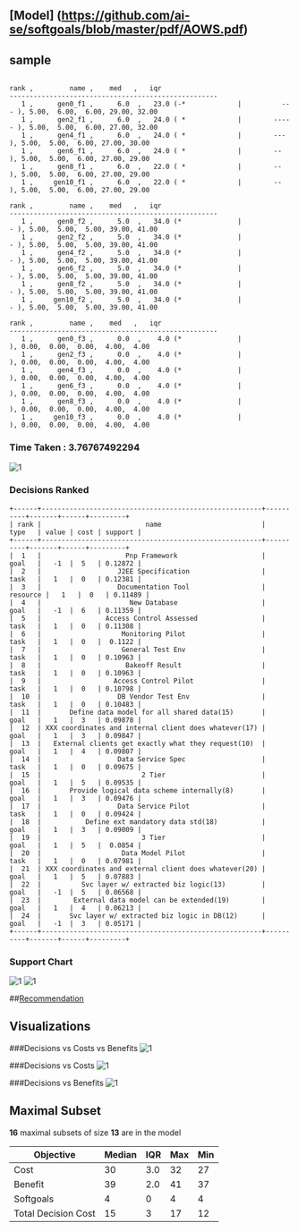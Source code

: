 ## [Model] (https://github.com/ai-se/softgoals/blob/master/pdf/AOWS.pdf)

## sample
```

rank ,         name ,    med   ,   iqr 
----------------------------------------------------
   1 ,      gen0_f1 ,      6.0  ,   23.0 (-*             |          --- ), 5.00,  6.00,  6.00, 29.00, 32.00
   1 ,      gen2_f1 ,      6.0  ,   24.0 ( *             |        ----- ), 5.00,  5.00,  6.00, 27.00, 32.00
   1 ,      gen4_f1 ,      6.0  ,   24.0 ( *             |        ---   ), 5.00,  5.00,  6.00, 27.00, 30.00
   1 ,      gen6_f1 ,      6.0  ,   24.0 ( *             |        --    ), 5.00,  5.00,  6.00, 27.00, 29.00
   1 ,      gen8_f1 ,      6.0  ,   22.0 ( *             |        --    ), 5.00,  5.00,  6.00, 27.00, 29.00
   1 ,     gen10_f1 ,      6.0  ,   22.0 ( *             |        --    ), 5.00,  5.00,  6.00, 27.00, 29.00

rank ,         name ,    med   ,   iqr 
----------------------------------------------------
   1 ,      gen0_f2 ,      5.0  ,   34.0 (*              |            - ), 5.00,  5.00,  5.00, 39.00, 41.00
   1 ,      gen2_f2 ,      5.0  ,   34.0 (*              |            - ), 5.00,  5.00,  5.00, 39.00, 41.00
   1 ,      gen4_f2 ,      5.0  ,   34.0 (*              |            - ), 5.00,  5.00,  5.00, 39.00, 41.00
   1 ,      gen6_f2 ,      5.0  ,   34.0 (*              |            - ), 5.00,  5.00,  5.00, 39.00, 41.00
   1 ,      gen8_f2 ,      5.0  ,   34.0 (*              |            - ), 5.00,  5.00,  5.00, 39.00, 41.00
   1 ,     gen10_f2 ,      5.0  ,   34.0 (*              |            - ), 5.00,  5.00,  5.00, 39.00, 41.00

rank ,         name ,    med   ,   iqr 
----------------------------------------------------
   1 ,      gen0_f3 ,      0.0  ,    4.0 (*              |              ), 0.00,  0.00,  0.00,  4.00,  4.00
   1 ,      gen2_f3 ,      0.0  ,    4.0 (*              |              ), 0.00,  0.00,  0.00,  4.00,  4.00
   1 ,      gen4_f3 ,      0.0  ,    4.0 (*              |              ), 0.00,  0.00,  0.00,  4.00,  4.00
   1 ,      gen6_f3 ,      0.0  ,    4.0 (*              |              ), 0.00,  0.00,  0.00,  4.00,  4.00
   1 ,      gen8_f3 ,      0.0  ,    4.0 (*              |              ), 0.00,  0.00,  0.00,  4.00,  4.00
   1 ,     gen10_f3 ,      0.0  ,    4.0 (*              |              ), 0.00,  0.00,  0.00,  4.00,  4.00
```

### Time Taken : 3.76767492294
![1](../../../src/img/visualize/sample.png)

### Decisions Ranked
```
+------+-------------------------------------------------------+----------+-------+------+---------+
| rank |                          name                         |   type   | value | cost | support |
+------+-------------------------------------------------------+----------+-------+------+---------+
|  1   |                     Pnp Framework                     |   goal   |   -1  |  5   | 0.12872 |
|  2   |                   J2EE Specification                  |   task   |   1   |  0   | 0.12381 |
|  3   |                   Documentation Tool                  | resource |   1   |  0   | 0.11489 |
|  4   |                      New Database                     |   goal   |   -1  |  6   | 0.11359 |
|  5   |                Access Control Assessed                |   task   |   1   |  0   | 0.11308 |
|  6   |                    Monitoring Pilot                   |   task   |   1   |  0   |  0.1122 |
|  7   |                    General Test Env                   |   task   |   1   |  0   | 0.10963 |
|  8   |                     Bakeoff Result                    |   task   |   1   |  0   | 0.10963 |
|  9   |                  Access Control Pilot                 |   task   |   1   |  0   | 0.10798 |
|  10  |                   DB Vendor Test Env                  |   task   |   1   |  0   | 0.10483 |
|  11  |       Define data model for all shared data(15)       |   goal   |   1   |  3   | 0.09878 |
|  12  | XXX coordinates and internal client does whatever(17) |   goal   |   1   |  3   | 0.09847 |
|  13  |   External clients get exactly what they request(10)  |   goal   |   1   |  4   | 0.09807 |
|  14  |                   Data Service Spec                   |   task   |   1   |  0   | 0.09675 |
|  15  |                         2 Tier                        |   goal   |   1   |  5   | 0.09535 |
|  16  |       Provide logical data scheme internally(8)       |   goal   |   1   |  3   | 0.09476 |
|  17  |                   Data Service Pilot                  |   task   |   1   |  0   | 0.09424 |
|  18  |           Define ext mandatory data std(18)           |   goal   |   1   |  3   | 0.09009 |
|  19  |                         3 Tier                        |   goal   |   1   |  5   |  0.0854 |
|  20  |                    Data Model Pilot                   |   task   |   1   |  0   | 0.07981 |
|  21  | XXX coordinates and external client does whatever(20) |   goal   |   1   |  5   | 0.07883 |
|  22  |          Svc layer w/ extracted biz logic(13)         |   goal   |   -1  |  5   | 0.06568 |
|  23  |        External data model can be extended(19)        |   goal   |   1   |  4   | 0.06213 |
|  24  |       Svc layer w/ extracted biz logic in DB(12)      |   goal   |   -1  |  3   | 0.05171 |
+------+-------------------------------------------------------+----------+-------+------+---------+
```

### Support Chart
![1](../../../src/img/visualize/sample_support.png)
![1](../../../src/img/visualize/sample_tree.png)

##[Recommendation](../../../src/img/visualize/sample_choices.png)

## Visualizations
###Decisions vs Costs vs Benefits
![1](../../../src/img/ahp_support_chart/sample_3d.png)

###Decisions vs Costs
![1](../../../src/img/ahp_support_chart/sample_costs.png)

###Decisions vs Benefits
![1](../../../src/img/ahp_support_chart/sample_benefits.png)

## Maximal Subset
**16** maximal subsets of size **13** are in the model

| Objective | Median | IQR | Max | Min |
|-----------|--------|-----|-----|-----|
| Cost | 30 | 3.0 | 32 | 27 |
| Benefit | 39 | 2.0 | 41 | 37 |
| Softgoals | 4 | 0 | 4 | 4 |
| Total Decision Cost | 15 | 3 | 17 | 12 |
